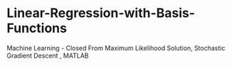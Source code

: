 # Linear-Regression-with-Basis-Functions
Machine Learning - Closed From Maximum Likelihood Solution, Stochastic Gradient Descent , MATLAB
